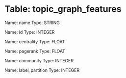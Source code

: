 Table: topic_graph_features
===========================

Name: name
Type: STRING

Name: id
Type: INTEGER

Name: centrality
Type: FLOAT

Name: pagerank
Type: FLOAT

Name: community
Type: INTEGER

Name: label_partition
Type: INTEGER

